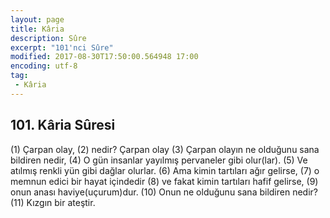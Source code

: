 ```yaml
---
layout: page
title: Kâria
description: Sûre
excerpt: "101'nci Sûre"
modified: 2017-08-30T17:50:00.564948 17:00
encoding: utf-8
tag: 
 - Kâria
---
```


## 101. Kâria Sûresi

(1) Çarpan olay,
(2) nedir? Çarpan olay
(3) Çarpan olayın ne olduğunu sana bildiren nedir,
(4) O gün insanlar yayılmış pervaneler gibi  olur(lar).
(5) Ve atılmış renkli yün gibi dağlar olurlar.
(6) Ama kimin tartıları ağır gelirse,
(7) o memnun edici bir hayat içindedir
(8) ve fakat kimin tartıları hafif gelirse,
(9) onun anası haviye(uçurum)dur.
(10) Onun ne olduğunu sana bildiren nedir? 
(11) Kızgın bir ateştir.
